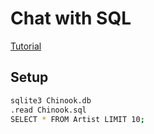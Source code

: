 # Chat with SQL

[Tutorial](https://python.langchain.com/v0.2/docs/tutorials/sql_qa/)

## Setup

```bash
sqlite3 Chinook.db
.read Chinook.sql
SELECT * FROM Artist LIMIT 10;
```

